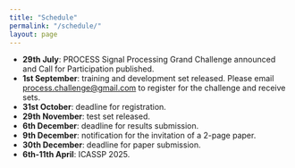 ```yaml
---
title: "Schedule"
permalink: "/schedule/"
layout: page
---
```


* **29th July**: PROCESS Signal Processing Grand Challenge announced and Call for Participation published.
* **1st September**: training and development set released. Please email process.challenge@gmail.com to register for the challenge and receive sets.
* **31st October**: deadline for registration.
* **29th November**: test set released.
* **6th December**: deadline for results submission.
* **9th December**: notification for the invitation of a 2-page paper.
* **30th December**: deadline for paper submission.
* **6th-11th April**: ICASSP 2025.